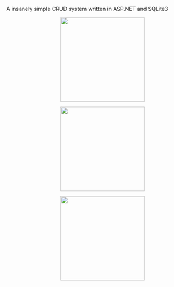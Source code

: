 A insanely simple CRUD system written in ASP.NET and SQLite3

<p align="center">
  <img width="220" align="center" src="https://i.ibb.co/W6RL6Jf/image.png"/>
</p>
<p align="center">
  <img width="220" align="center" src="https://i.ibb.co/KLSCXst/image.png"/>
</p>
<p align="center">
  <img width="220" align="center" src="https://i.ibb.co/5YF6q6K/image.png"/>
</p>